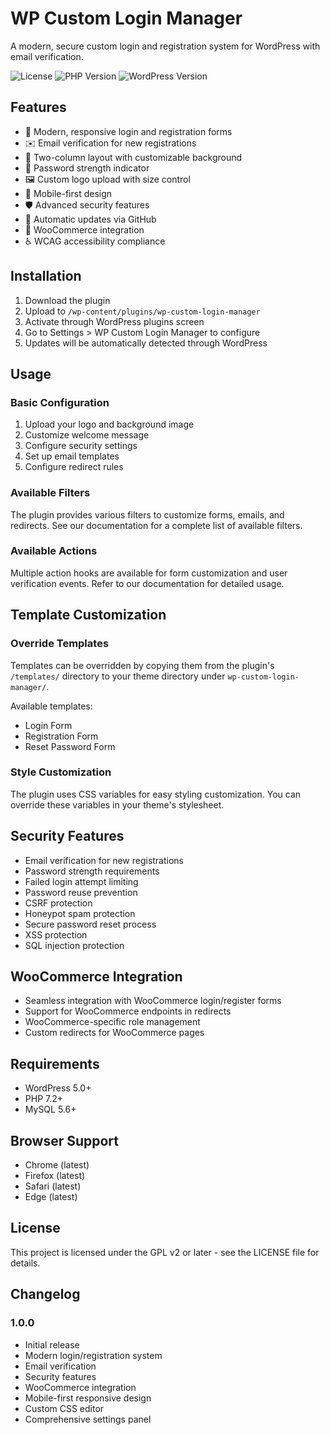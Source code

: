 # WP Custom Login Manager

A modern, secure custom login and registration system for WordPress with email verification.

![License](https://img.shields.io/badge/license-GPL--2.0%2B-blue.svg)
![PHP Version](https://img.shields.io/badge/PHP-7.2%2B-blue)
![WordPress Version](https://img.shields.io/badge/WordPress-5.0%2B-blue)

## Features

- 🔐 Modern, responsive login and registration forms
- ✉️ Email verification for new registrations
- 🎨 Two-column layout with customizable background
- 🔑 Password strength indicator
- 🖼️ Custom logo upload with size control
- 📱 Mobile-first design
- 🛡️ Advanced security features
- 🔄 Automatic updates via GitHub
- 🛒 WooCommerce integration
- ♿ WCAG accessibility compliance

## Installation

1. Download the plugin
2. Upload to `/wp-content/plugins/wp-custom-login-manager`
3. Activate through WordPress plugins screen
4. Go to Settings > WP Custom Login Manager to configure
5. Updates will be automatically detected through WordPress

## Usage

### Basic Configuration

1. Upload your logo and background image
2. Customize welcome message
3. Configure security settings
4. Set up email templates
5. Configure redirect rules

### Available Filters

The plugin provides various filters to customize forms, emails, and redirects. See our documentation for a complete list of available filters.

### Available Actions

Multiple action hooks are available for form customization and user verification events. Refer to our documentation for detailed usage.

## Template Customization

### Override Templates

Templates can be overridden by copying them from the plugin's `/templates/` directory to your theme directory under `wp-custom-login-manager/`.

Available templates:
- Login Form
- Registration Form
- Reset Password Form

### Style Customization

The plugin uses CSS variables for easy styling customization. You can override these variables in your theme's stylesheet.

## Security Features

- Email verification for new registrations
- Password strength requirements
- Failed login attempt limiting
- Password reuse prevention
- CSRF protection
- Honeypot spam protection
- Secure password reset process
- XSS protection
- SQL injection protection

## WooCommerce Integration

- Seamless integration with WooCommerce login/register forms
- Support for WooCommerce endpoints in redirects
- WooCommerce-specific role management
- Custom redirects for WooCommerce pages

## Requirements

- WordPress 5.0+
- PHP 7.2+
- MySQL 5.6+

## Browser Support

- Chrome (latest)
- Firefox (latest)
- Safari (latest)
- Edge (latest)

## License

This project is licensed under the GPL v2 or later - see the LICENSE file for details.

## Changelog

### 1.0.0
- Initial release
- Modern login/registration system
- Email verification
- Security features
- WooCommerce integration
- Mobile-first responsive design
- Custom CSS editor
- Comprehensive settings panel